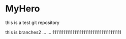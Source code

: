 # MyHero
this is a test git repository

this is branches2 ... ...
11111111111111111111111111111111111111